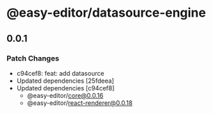# @easy-editor/datasource-engine

## 0.0.1

### Patch Changes

- c94cef8: feat: add datasource
- Updated dependencies [25fdeea]
- Updated dependencies [c94cef8]
  - @easy-editor/core@0.0.16
  - @easy-editor/react-renderer@0.0.18
